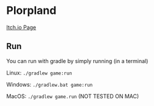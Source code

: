 # Plorpland

[Itch.io Page](https://zandgall.itch.io/plorpland)

## Run

You can run with gradle by simply running (in a terminal)

Linux: `./gradlew game:run`

Windows: `./gradlew.bat game:run`

MacOS: `./gradlew game.run` (NOT TESTED ON MAC)
